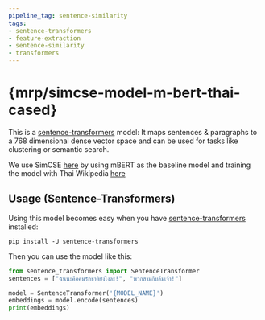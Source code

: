 ```yaml
---
pipeline_tag: sentence-similarity
tags:
- sentence-transformers
- feature-extraction
- sentence-similarity
- transformers
---
```


# {mrp/simcse-model-m-bert-thai-cased}

This is a [sentence-transformers](https://www.SBERT.net) model: It maps sentences & paragraphs to a 768 dimensional dense vector space and can be used for tasks like clustering or semantic search.

<!--- Describe your model here -->
We use SimCSE [here](https://arxiv.org/pdf/2104.08821.pdf) by using mBERT as the baseline model and training the model with Thai Wikipedia [here](https://github.com/PyThaiNLP/ThaiWiki-clean/releases/tag/20210620?fbclid=IwAR1YcmZkb-xd1ibTWCJOcu98_FQ5x3ioZaGW1ME-VHy9fAQLhEr5tXTJygA)

## Usage (Sentence-Transformers)

Using this model becomes easy when you have [sentence-transformers](https://www.SBERT.net) installed:

```
pip install -U sentence-transformers
```

Then you can use the model like this:

```python
from sentence_transformers import SentenceTransformer
sentences = ["ฉันนะคือคนรักชาติยังไงละ!", "พวกสามกีบล้มเจ้า!"]

model = SentenceTransformer('{MODEL_NAME}')
embeddings = model.encode(sentences)
print(embeddings)
```